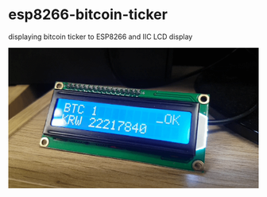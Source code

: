 # esp8266-bitcoin-ticker
displaying bitcoin ticker to ESP8266 and IIC LCD display


![demo](./example.gif)
